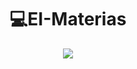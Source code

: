 <h1 align="center"> 💻EI-Materias </h1>

<div align="center">
<img src="https://user-images.githubusercontent.com/55964635/157935459-ce4b7c8a-cf45-44d1-8f0e-4485328c5a5f.png"/>
 </div>


